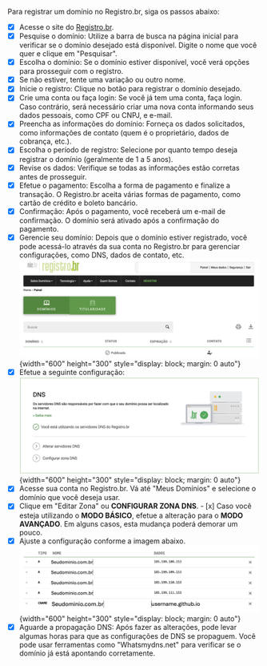 Para registrar um domínio no Registro.br, siga os passos abaixo:

- [x] Acesse o site do [Registro.br](https://registro.br/).
- [x] Pesquise o domínio: Utilize a barra de busca na página inicial para verificar se o domínio desejado está disponível. Digite o nome que você quer e clique em "Pesquisar".
- [x] Escolha o domínio: Se o domínio estiver disponível, você verá opções para prosseguir com o registro.
- [x] Se não estiver, tente uma variação ou outro nome.
- [x] Inicie o registro: Clique no botão para registrar o domínio desejado.
- [x] Crie uma conta ou faça login: Se você já tem uma conta, faça login. Caso contrário, será necessário criar uma nova conta informando seus dados pessoais, como CPF ou CNPJ, e e-mail.
- [x] Preencha as informações do domínio: Forneça os dados solicitados, como informações de contato (quem é o proprietário, dados de cobrança, etc.).
- [x] Escolha o período de registro: Selecione por quanto tempo deseja registrar o domínio (geralmente de 1 a 5 anos).
- [x] Revise os dados: Verifique se todas as informações estão corretas antes de prosseguir.
- [x] Efetue o pagamento: Escolha a forma de pagamento e finalize a transação. O Registro.br aceita várias formas de pagamento, como cartão de crédito e boleto bancário.
- [x] Confirmação: Após o pagamento, você receberá um e-mail de confirmação. O domínio será ativado após a  confirmação do pagamento.
- [x] Gerencie seu domínio: Depois que o domínio estiver registrado, você pode acessá-lo através da sua conta no Registro.br para gerenciar configurações, como DNS, dados de contato, etc.
![](img/registro-dominio-001.png){width="600" height="300" style="display: block; margin: 0 auto"}
- [x] Efetue a seguinte configuração:
![](img/registro-dominio-002.png){width="600" height="300" style="display: block; margin: 0 auto"}
- [x] Acesse sua conta no Registro.br. Vá até "Meus Domínios" e selecione o domínio que você deseja usar.
- [x] Clique em "Editar Zona" ou  **CONFIGURAR ZONA DNS**.
      - [x] Caso você esteja utilizando o **MODO BÁSICO**, efetue a alteração para o **MODO AVANÇADO**. Em alguns casos, esta mudança poderá demorar um pouco.
- [x] Ajuste a configuração conforme a imagem abaixo.
![](img/registro-dominio-003.png){width="600" height="300" style="display: block; margin: 0 auto"}
- [x] Aguarde a propagação DNS: Após fazer as alterações, pode levar algumas horas para que as configurações de DNS se propaguem. Você pode usar ferramentas como "Whatsmydns.net" para verificar se o domínio já está apontando corretamente.